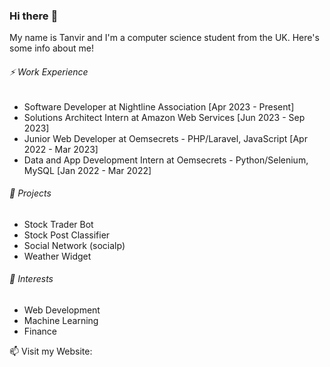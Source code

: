 ### Hi there :wave:

My name is Tanvir and I'm a computer science student from the UK. Here's some info about me!

###### :zap: Work Experience
- Software Developer at Nightline Association [Apr 2023 - Present]
- Solutions Architect Intern at Amazon Web Services [Jun 2023 - Sep 2023]
- Junior Web Developer at Oemsecrets - PHP/Laravel, JavaScript  [Apr 2022 - Mar 2023]
- Data and App Development Intern at Oemsecrets - Python/Selenium, MySQL [Jan 2022 - Mar 2022]


###### :telescope: Projects
- Stock Trader Bot
- Stock Post Classifier
- Social Network (socialp)
- Weather Widget

###### :seedling: Interests
- Web Development
- Machine Learning 
- Finance

:mailbox: Visit my Website:
